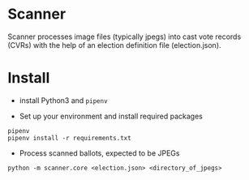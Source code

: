 Scanner
=======

Scanner processes image files (typically jpegs) into cast vote records
(CVRs) with the help of an election definition file (election.json).

# Install

* install Python3 and `pipenv`

* Set up your environment and install required packages

```
pipenv
pipenv install -r requirements.txt
```

* Process scanned ballots, expected to be JPEGs

```
python -m scanner.core <election.json> <directory_of_jpegs>
```

